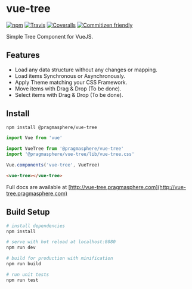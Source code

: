 # vue-tree

[![npm](https://img.shields.io/npm/v/@pragmasphere/vue-tree.svg)](https://www.npmjs.com/package/@pragmasphere/vue-tree)
[![Travis](https://img.shields.io/travis/pragmasphere/vue-tree.svg)](https://travis-ci.org/pragmasphere/vue-tree)
[![Coveralls](https://img.shields.io/coveralls/github/pragmasphere/vue-tree.svg)](https://coveralls.io/github/pragmasphere/vue-tree)
[![Commitizen friendly](https://img.shields.io/badge/commitizen-friendly-brightgreen.svg)](http://commitizen.github.io/cz-cli/)

Simple Tree Component for VueJS. 

## Features

* Load any data structure without any changes or mapping.
* Load items Synchronous or Asynchronously.
* Apply Theme matching your CSS Framework.
* Move items with Drag & Drop (To be done).
* Select items with Drag & Drop (To be done).

## Install

```bash
npm install @pragmasphere/vue-tree
```

```javascript
import Vue from 'vue'

import VueTree from '@pragmasphere/vue-tree'
import '@pragmasphere/vue-tree/lib/vue-tree.css'

Vue.components('vue-tree', VueTree)
```

```html
<vue-tree></vue-tree>
```

Full docs are available at [http://vue-tree.pragmasphere.com](http://vue-tree.pragmasphere.com)

## Build Setup

```bash
# install dependencies
npm install

# serve with hot reload at localhost:8080
npm run dev

# build for production with minification
npm run build

# run unit tests
npm run test
```
